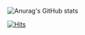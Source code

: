 

![Anurag's GitHub stats](https://github-readme-stats.vercel.app/api?username=an2434&show_icons=true&theme=default  )

[![Hits](https://hits.seeyoufarm.com/api/count/incr/badge.svg?url=https%3A%2F%2Fgithub.com%2Fan2434&count_bg=%23303C66&title_bg=%235194F0&icon=github.svg&icon_color=%23FFFFFF&title=visitant&edge_flat=false)](https://hits.seeyoufarm.com)
